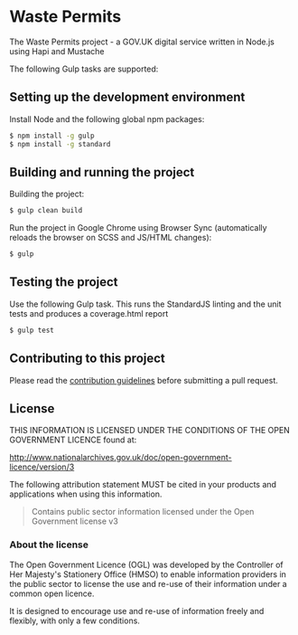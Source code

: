 
# Waste Permits

The Waste Permits project - a GOV.UK digital service written in Node.js using Hapi and Mustache

The following Gulp tasks are supported:

## Setting up the development environment
Install Node and the following global npm packages:
```sh
$ npm install -g gulp
$ npm install -g standard
```

## Building and running the project

Building the project:
```sh
$ gulp clean build
```

Run the project in Google Chrome using Browser Sync (automatically reloads the browser on SCSS and JS/HTML changes):
```sh
$ gulp
```

## Testing the project
Use the following Gulp task. This runs the StandardJS linting and the unit tests and produces a coverage.html report
```sh
$ gulp test
```

## Contributing to this project

Please read the [contribution guidelines](/CONTRIBUTING.md) before submitting a pull request.

## License

THIS INFORMATION IS LICENSED UNDER THE CONDITIONS OF THE OPEN GOVERNMENT LICENCE found at:

<http://www.nationalarchives.gov.uk/doc/open-government-licence/version/3>

The following attribution statement MUST be cited in your products and applications when using this information.

>Contains public sector information licensed under the Open Government license v3

### About the license

The Open Government Licence (OGL) was developed by the Controller of Her Majesty's Stationery Office (HMSO) to enable information providers in the public sector to license the use and re-use of their information under a common open licence.

It is designed to encourage use and re-use of information freely and flexibly, with only a few conditions.

